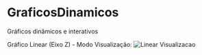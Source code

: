 # GraficosDinamicos
Gráficos dinâmicos e interativos

Gráfico Linear (Eixo Z) - Modo Visualização:
![Linear Visualizacao](https://github.com/almeidasa/GraficosDinamicos/master/img/linear-visualizacao.png)
